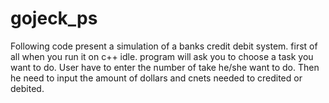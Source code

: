 # gojeck_ps


Following code present a simulation of a banks credit debit system.
first of all when you run it on c++ idle.
program will ask you to choose a task you want to do.
User have to enter the number of take he/she want to do.
Then he need to input the amount of dollars and cnets needed to credited or debited.
